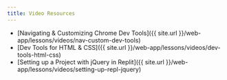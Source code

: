 ```yaml
---
title: Video Resources
---
```


- [Navigating & Customizing Chrome Dev Tools]({{ site.url }}/web-app/lessons/videos/nav-custom-dev-tools)
- [Dev Tools for HTML & CSS]({{ site.url }}/web-app/lessons/videos/dev-tools-html-css)
- [Setting up a Project with jQuery in Replit]({{ site.url }}/web-app/lessons/videos/setting-up-repl-jquery)
